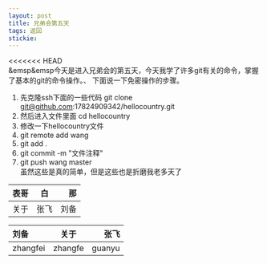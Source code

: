 ```yaml
---
layout: post
title: 兄弟会第五天
tags: 返回
stickie: 
---
```








<<<<<<< HEAD
<br>
&emsp&emsp今天是进入兄弟会的第五天，今天我学了许多git有关的命令，掌握了基本的git的命令操作。、
下面说一下免密操作的步骤。
1. 先克隆ssh下面的一些代码
   git clone git@github.com:17824909342/hellocountry.git
2. 然后进入文件里面
   cd hellocountry
3. 修改一下hellocountry文件
4. git remote add wang <!--这个免秘登陆的名字就是wang-->
5. git add . <!--添加到暂存区-->
6. git commit -m "文件注释"<!--文件添加到本地库里-->  
7. git push wang master <!--这样就成功了-->   
 虽然这些是真的简单，但是这些也是折磨我老多天了



































































|表哥|白|那|  
|:---|:---:|---:|
|关于|张飞|刘备|
























刘备|关于|张飞
:----|:----:|----:   
zhangfei|zhangfe|guanyu

